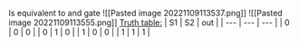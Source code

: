 Is equivalent to and gate
![[Pasted image 20221109113537.png]]
![[Pasted image 20221109113555.png]]
<u>Truth table:</u>
| S1  | S2  | out |
| --- | --- | --- |
| 0   | 0   | 0   |
| 0   | 1   | 0   |
| 1   | 0   | 0   |
| 1   | 1   | 1   |
